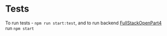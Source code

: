 # Tests

To run tests - ``npm run start:test``, and to run backend [FullStackOpenPart4](https://github.com/kizaski/FullStackOpenPart4) run ``npm start``